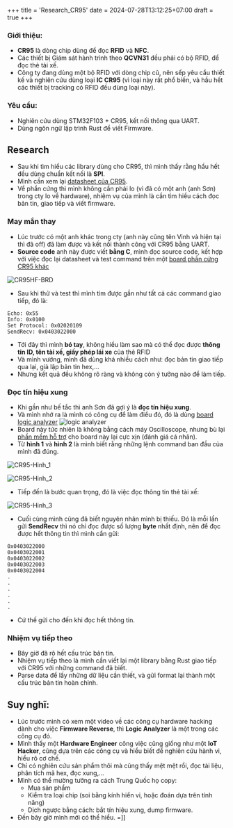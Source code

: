 +++
title = 'Research_CR95'
date = 2024-07-28T13:12:25+07:00
draft = true
+++

### Giới thiệu:
- **CR95** là dòng chip dùng để đọc **RFID** và **NFC**.
- Các thiết bị Giám sát hành trình theo **QCVN31** đều phải có bộ RFID, để đọc thẻ tài xế.
- Công ty đang dùng một bộ RFID với dòng chip cũ, nên sếp yêu cầu thiết kế và nghiên cứu dùng loại **IC CR95** (vì loại này rất phổ biến, và hầu hết các thiết bị tracking có RFID đều dùng loại này).

### Yêu cầu:
- Nghiên cứu dùng STM32F103 + CR95, kết nối thông qua UART.
- Dùng ngôn ngữ lập trình Rust để viết Firmware.

## Research
- Sau khi tìm hiểu các library dùng cho CR95, thì mình thấy rằng hầu hết đều dùng chuẩn kết nối là **SPI**.
- Mình cần xem lại [datasheet của CR95](https://www.st.com/resource/en/datasheet/cr95hf.pdf).
- Về phần cứng thì mình không cần phải lo (vì đã có một anh (anh Sơn) trong cty lo về hardware), nhiệm vụ của mình là cần tìm hiều cách đọc bản tin, giao tiếp và viết firmware.


### May mắn thay
- Lúc trước có một anh khác trong cty (anh này cũng tên Vinh và hiện tại thì đã off) đã làm được và kết nối thành công với CR95 bằng UART.
- **Source code** anh này được viết **bằng C**, mình đọc source code, kết hợp với việc đọc lại datasheet và test command trên một [board phần cứng CR95 khác](http://www.tme.vn/product.aspx?id=2095#page=pro_info) 

![CR95HF-BRD](/image/IoT/Research_CR95/CR95HF-BRD.jpg)

- Sau khi thử và test thì mình tìm được gần như tất cả các command giao tiếp, đó là:
```
Echo: 0x55
Info: 0x0100
Set Protocol: 0x02020109
SendRecv: 0x0403022000
```
- Tới đây thì mình **bó tay**, không hiều làm sao mà có thể đọc được **thông tin ID, tên tài xế, giấy phép lái xe** của thẻ RFID
- Và mình vướng, mình đã dùng khá nhiều cách như: đọc bản tin giao tiếp qua lại, giả lập bản tin hex,...
- Nhưng kết quả đều không rõ ràng và không còn ý tưởng nào để làm tiếp.

### Đọc tín hiệu xung
- Khi gần như bế tắc thì anh Sơn đã gợi ý là **đọc tín hiệu xung**.
- Và mình nhớ ra là mình có công cụ để làm điều đó, đó là dùng [board logic analyzer](https://hshop.vn/products/mach-usb-saleae-8ch-24mhz-logic-analyzer)
![logic analyzer](https://product.hstatic.net/1000069225/product/c583f4e0-da4c-4abe-9e29-16844f44de69_1_201_a_9a3822254fa44d8e9e2fb043ec157eaf_1024x1024.jpg)
- Board này tức nhiên là không bằng cách máy Oscilloscope, nhưng bù lại [phần mềm hỗ trợ](https://www.saleae.com/pages/downloads) cho board này lại cực xịn (đánh giá cá nhân).
- Từ **hình 1** và **hình 2** là mình biết rằng những lệnh command ban đầu của mình đã đúng.

![CR95-Hinh_1](/image/IoT/Research_CR95/Hinh_1.png)

![CR95-Hinh_2](/image/IoT/Research_CR95/Hinh_2.png)

- Tiếp đến là bước quan trọng, đó là việc đọc thông tin thẻ tài xế:

![CR95-Hinh_3](/image/IoT/Research_CR95/Hinh_3.png)

- Cuối cùng mình cũng đã biết nguyên nhân mình bị thiếu. Đó là mỗi lần gửi **SendRecv** thì nó chỉ đọc được số lượng **byte** nhất định, nên để đọc được hết thông tin thì mình cần gửi:
```
0x0403022000
0x0403022001
0x0403022002
0x0403022003
0x0403022004
.
.
.
.
.
.
```
- Cứ thế gửi cho đến khi đọc hết thông tin.

### Nhiệm vụ tiếp theo
- Bây giờ đã rõ hết cấu trúc bản tin.
- Nhiệm vụ tiếp theo là mình cần viết lại một library bằng Rust giao tiếp với CR95 với những command đã biết.
- Parse data để lấy những dữ liệu cần thiết, và gửi format lại thành một cấu trúc bản tin hoàn chỉnh.

## Suy nghĩ:
- Lúc trước mình có xem một video về các công cụ hardware hacking dành cho việc **Firmware Reverse**, thì **Logic Analyzer** là một trong các công cụ đó.
- Mình thấy một **Hardware Engineer** công việc cũng giống như một **IoT Hacker**, cũng dựa trên các công cụ và hiểu biết để nghiên cứu hành vi, hiểu rõ cơ chế.
- Chỉ có nghiên cứu sản phẩm thôi mà cũng thấy mệt mệt rồi, đọc tài liệu, phân tích mã hex, đọc xung,...
- Mình có thể mường tưởng ra cách Trung Quốc họ copy: 
	- Mua sản phẩm
	- Kiểm tra loại chip (soi bằng kính hiển vi, hoặc đoán dựa trên tính năng)
	- Dịch ngược bằng cách: bắt tín hiệu xung, dump firmware.
- Đến bây giờ mình mới có thể hiểu. =]]

